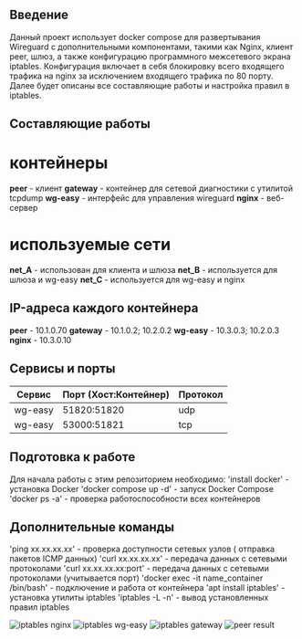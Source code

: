 ## Введение
Данный проект использует docker compose для развертывания Wireguard с дополнительными компонентами, такими как Nginx, клиент peer, шлюз, а также конфигурацию программного межсетевого экрана iptables. Конфигурация включает в себя блокировку всего входящего трафика на nginx за исключением входящего трафика по 80 порту. Далее будет описаны все составляющие работы и настройка правил в iptables.



## Составляющие работы 
# контейнеры 
**peer** - клиент 
**gateway** - контейнер для сетевой диагностики с утилитой tcpdump 
**wg-easy** - интерфейс для управления wireguard
**nginx** - веб-сервер

# используемые сети
**net_A** - использован для клиента и шлюза
**net_B** - используется для шлюза и wg-easy
**net_C**  - используется для wg-easy и nginx

## IP-адреса каждого контейнера 

**peer** - 10.1.0.70
**gateway** - 10.1.0.2; 10.2.0.2
**wg-easy** - 10.3.0.3; 10.2.0.3
**nginx** - 10.3.0.10

## Сервисы и порты

| Сервис   | Порт (Хост:Контейнер)  | Протокол |
|----------|------------------------|----------|
| wg-easy  | 51820:51820            | udp      |
| wg-easy  | 53000:51821            | tcp      |

## Подготовка к работе 
Для начала работы с этим репозиторием необходимо:
'install docker' - установка Docker 
'docker compose up -d' - запуск Docker Compose 
'docker ps -a' - проверка работоспособности всех контейнеров 



## Дополнительные команды 
'ping xx.xx.xx.xx' - проверка доступности сетевых узлов ( отправка пакетов ICMP данных)
'curl xx.xx.xx.xx' - передача данных с сетевыми протоколами 
'curl xx.xx.xx.xx:port' - передача данных с сетевыми протоколами (учитывается порт)
'docker exec -it name_container /bin/bash' - подключение и работа от контейнера
'apt install iptables' - установка утилиты iptables
'iptables -L -n' - вывод установленных правил iptables  

![iptables nginx](C:\Users\Sofy\Pictures\nginx-iptables)
![iptables wg-easy](C:\Users\Sofy\Pictures\wgeasy-iptables)
![iptables gateway](C:\Users\Sofy\Pictures\gateway-iptables)
![peer result](C:\Users\Sofy\Pictures\peer-result)



 
 
